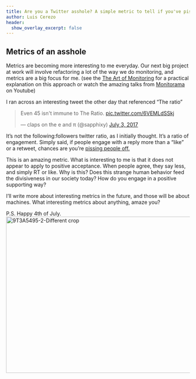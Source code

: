 ```yaml
---
title: Are you a Twitter asshole? A simple metric to tell if you've pissed off the twitterverse
author: Luis Cerezo
header:
  show_overlay_excerpt: false
---
```



## Metrics of an asshole

Metrics are becoming more interesting to me everyday. Our next big project at work will involve refactoring a lot of the way we do monitoring, and metrics are a big focus for me. (see the [The Art of Monitoring](https://www.artofmonitoring.com/) for a practical explanation on this approach or watch the amazing talks from [Monitorama](https://www.youtube.com/watch?v=l-w2skD_56E) on Youtube)
 
I ran across an interesting tweet the other day that referenced “The ratio” 

<blockquote class="twitter-tweet" data-lang="en"><p lang="en" dir="ltr">Even 45 isn&#39;t immune to The Ratio. <a href="https://t.co/6VEMLdSSkj">pic.twitter.com/6VEMLdSSkj</a></p>&mdash; claps on the e and π (@sapphixy) <a href="https://twitter.com/sapphixy/status/881854235796701185">July 3, 2017</a></blockquote>
<script async src="//platform.twitter.com/widgets.js" charset="utf-8"></script>
 
It’s not the following:followers twitter ratio, as I initially thought. It’s a ratio of engagement. Simply said, if people engage with a reply more than a “like” or a retweet, chances are you’re [pissing people off.](http://www.esquire.com/news-politics/news/a54440/twitter-ratio-reply/)
 
This is an amazing metric. What is interesting to me is that it does not appear to apply to positive acceptance. When people agree, they say less, and simply RT or like. Why is this? Does this strange human behavior feed the divisiveness in our society today? How do you engage in a positive supporting way?
 
I’ll write more about interesting metrics in the future, and those will be about machines. What interesting metrics about anything, amaze you?


P.S. Happy 4th of July.
<a data-flickr-embed="true" data-header="true" data-footer="true" data-context="true"  href="https://www.flickr.com/photos/luiscerezo/7499219952/" title="9T3A5495-2-Different crop"><img src="https://farm9.staticflickr.com/8012/7499219952_75cea22ff6_z.jpg" width="640" height="427" alt="9T3A5495-2-Different crop"></a><script async src="//embedr.flickr.com/assets/client-code.js" charset="utf-8"></script>
